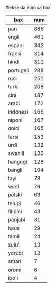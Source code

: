 #lekse da num sa bax

| bax | num |
|-----|-----|
| pan | 886 |
| engli | 461 |
| espani | 342 |
| fransi | 314 |
| hindi | 311 |
| portugali | 288 |
| rusi | 251 |
| turki | 208 |
| cini | 187 |
| arabi | 172 |
| indonesi | 168 |
| niponi | 167 |
| doici | 165 |
| farsi | 153 |
| urdi | 132 |
| swahili | 130 |
| hangugi | 128 |
| bangli | 104 |
| tayi | 78 |
| wieti | 76 |
| polski | 63 |
| telugi | 46 |
| filipini | 43 |
| panjabi | 31 |
| hausi | 29 |
| tamili | 24 |
| zulu'i | 13 |
| yorubi | 12 |
| amari | 7 |
| oromi | 6 |
| ibo'i | 4 |
